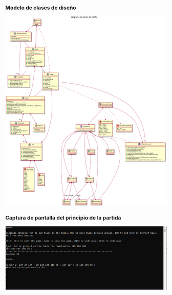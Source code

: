 ### Modelo de clases de diseño
![Captura de pantalla](https://github.com/USantaTecla-game-rummikub/cSharp/blob/main/diagrama_clases_disenio.svg)


### Captura de pantalla del principio de la partida

![Captura de pantalla](https://github.com/USantaTecla-game-rummikub/cSharp/blob/main/Captura_ejecucion.PNG)